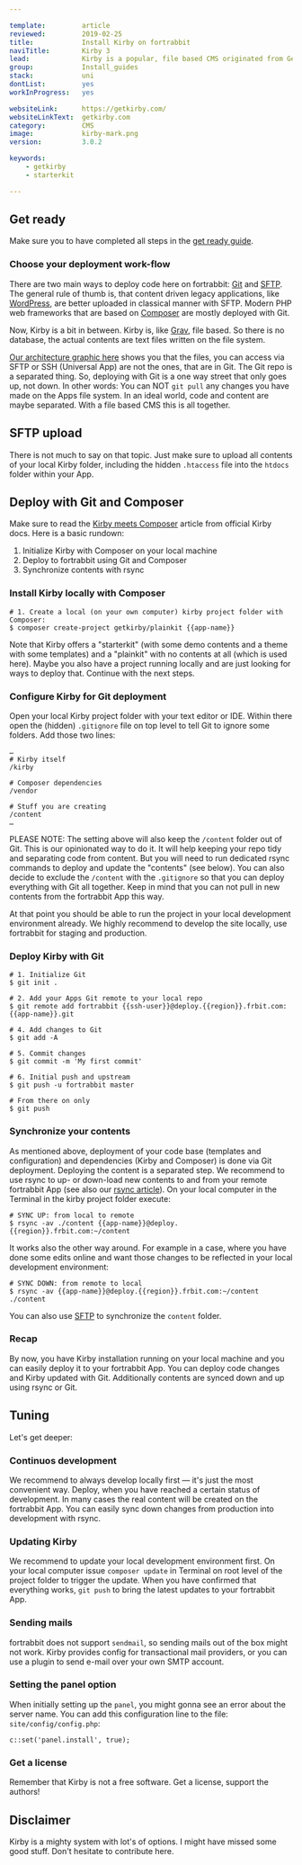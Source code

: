 ```yaml
---

template:         article
reviewed:         2019-02-25
title:            Install Kirby on fortrabbit
naviTitle:        Kirby 3
lead:             Kirby is a popular, file based CMS originated from Germany (YEAH!). Learn here how to install and tune Kirby on fortrabbit.
group:            Install_guides
stack:            uni
dontList:         yes
workInProgress:   yes

websiteLink:      https://getkirby.com/
websiteLinkText:  getkirby.com
category:         CMS
image:            kirby-mark.png
version:          3.0.2

keywords:
    - getkirby
    - starterkit

---
```


## Get ready

Make sure you to have completed all steps in the [get ready guide](/get-ready).


### Choose your deployment work-flow

There are two main ways to deploy code here on fortrabbit: [Git](/git-deployment) and [SFTP](/sftp-uni). The general rule of thumb is, that content driven legacy applications, like [WordPress](/install-wordpress), are better uploaded in classical manner with SFTP. Modern PHP web frameworks that are based on [Composer](/composer) are mostly deployed with Git. 

Now, Kirby is a bit in between. Kirby is, like [Grav](/install-grav), file based. So there is no database, the actual contents are text files written on the file system.

[Our architecture graphic here](/deployment-methods-uni#toc-understanding-the-architecture) shows you that the files, you can access via SFTP or SSH (Universal App) are not the ones, that are in Git. The Git repo is a separated thing. So, deploying with Git is a one way street that only goes up, not down. In other words: You can NOT `git pull` any changes you have made on the Apps file system. In an ideal world, code and content are maybe separated. With a file based CMS this is all together.


## SFTP upload

There is not much to say on that topic. Just make sure to upload all contents of your local Kirby folder, including the hidden `.htaccess` file into the `htdocs` folder within your App. 


## Deploy with Git and Composer

Make sure to read the [Kirby meets Composer](https://getkirby.com/docs/cookbook/installation/composer) article from official Kirby docs. Here is a basic rundown: 

1. Initialize Kirby with Composer on your local machine
2. Deploy to fortrabbit using Git and Composer
3. Synchronize contents with rsync


### Install Kirby locally with Composer

```
# 1. Create a local (on your own computer) kirby project folder with Composer:
$ composer create-project getkirby/plainkit {{app-name}}
```

Note that Kirby offers a "starterkit" (with some demo contents and a theme with some templates) and a "plainkit" with no contents at all (which is used here). Maybe you also have a project running locally and are just looking for ways to deploy that. Continue with the next steps.


### Configure Kirby for Git deployment

Open your local Kirby project folder with your text editor or IDE. Within there open the (hidden) `.gitignore` file on top level to tell Git to ignore some folders. Add those two lines:

```
…
# Kirby itself
/kirby

# Composer dependencies
/vendor

# Stuff you are creating
/content
…
```

PLEASE NOTE: The setting above will also keep the `/content` folder out of Git. This is our opinionated way to do it. It will help keeping your repo tidy and separating code from content. But you will need to run dedicated rsync commands to deploy and update the "contents" (see below). You can also decide to exclude the `/content` with the `.gitignore` so that you can deploy everything with Git all together. Keep in mind that you can not pull in new contents from the fortrabbit App this way.

At that point you should be able to run the project in your local development environment already. We highly recommend to develop the site locally, use fortrabbit for staging and production.


### Deploy Kirby with Git

```
# 1. Initialize Git
$ git init .

# 2. Add your Apps Git remote to your local repo
$ git remote add fortrabbit {{ssh-user}}@deploy.{{region}}.frbit.com:{{app-name}}.git

# 4. Add changes to Git
$ git add -A

# 5. Commit changes
$ git commit -m 'My first commit'

# 6. Initial push and upstream
$ git push -u fortrabbit master

# From there on only
$ git push
```

### Synchronize your contents

As mentioned above, deployment of your code base (templates and configuration) and dependencies (Kirby and Composer) is done via Git deployment. Deploying the content is a separated step. We recommend to use rsync to up- or down-load new contents to and from your remote fortrabbit App (see also our [rsync article](/rsync)). On your local computer in the Terminal in the kirby project folder execute:

```
# SYNC UP: from local to remote
$ rsync -av ./content {{app-name}}@deploy.{{region}}.frbit.com:~/content
```

It works also the other way around. For example in a case, where you have done some edits online and want those changes to be reflected in your local development environment:

```
# SYNC DOWN: from remote to local
$ rsync -av {{app-name}}@deploy.{{region}}.frbit.com:~/content ./content
```

You can also use [SFTP](/sftp) to synchronize the `content` folder.


### Recap

By now, you have Kirby installation running on your local machine and you can easily deploy it to your fortrabbit App. You can deploy code changes and Kirby updated with Git. Additionally contents are synced down and up using rsync or Git.


## Tuning

Let's get deeper:

### Continuos development

We recommend to always develop locally first — it's just the most convenient way. Deploy, when you have reached a certain status of development. In many cases the real content will be created on the fortrabbit App. You can easily sync down changes from production into development with rsync.


### Updating Kirby

We recommend to update your local development environment first. On your local computer issue `composer update` in Terminal on root level of the project folder to trigger the update. When you have confirmed that everything works, `git push` to bring the latest updates to your fortrabbit App.


### Sending mails

fortrabbit does not support `sendmail`, so sending mails out of the box might not work. Kirby provides config for transactional mail providers, or you can use a plugin to send e-mail over your own SMTP account.


### Setting the panel option

When initially setting up the `panel`, you might gonna see an error about the server name. You can add this configuration line to the file: `site/config/config.php`:

```
c::set('panel.install', true);
```

### Get a license

Remember that Kirby is not a free software. Get a license, support the authors!

## Disclaimer

Kirby is a mighty system with lot's of options. I might have missed some good stuff. Don't hesitate to contribute here.